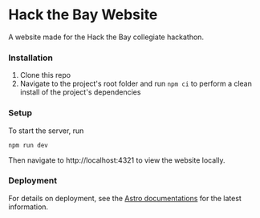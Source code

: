 # Hack the Bay Website

A website made for the Hack the Bay collegiate hackathon.

### Installation

1. Clone this repo
2. Navigate to the project's root folder and run `npm ci` to perform a clean install of the project's dependencies

### Setup

To start the server, run

```
npm run dev
```

Then navigate to http://localhost:4321 to view the website locally.

### Deployment

For details on deployment, see the [Astro documentations](https://docs.astro.build/en/getting-started/) for the latest information.
